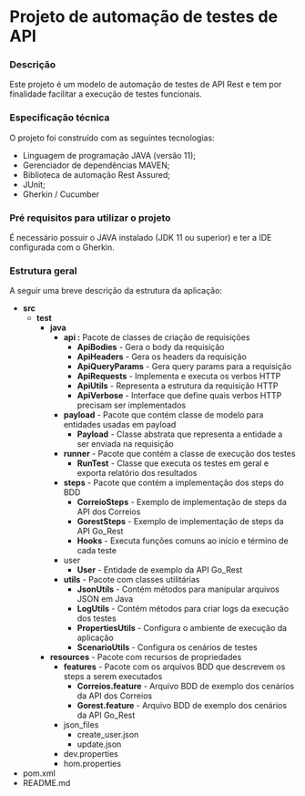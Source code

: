 # Projeto de automação de testes de API

### Descrição
Este projeto é um modelo de automação de testes de API Rest e tem por finalidade 
facilitar a execução de testes funcionais.

### Especificação técnica
O projeto foi construído com as seguintes tecnologias:

 * Linguagem de programação JAVA (versão 11);
 * Gerenciador de dependências MAVEN;
 * Biblioteca de automação Rest Assured;
 * JUnit;
 * Gherkin / Cucumber

### Pré requisitos para utilizar o projeto
É necessário possuir o JAVA instalado (JDK 11 ou superior) e ter a IDE configurada
com o Gherkin.

### Estrutura geral
A seguir uma breve descrição da estrutura da aplicação:
* **src**
  * **test**
    * **java**
      * **api :**  Pacote de classes de criação de requisições 
        * **ApiBodies** - Gera o body da requisição
        * **ApiHeaders** - Gera os headers da requisição
        * **ApiQueryParams** - Gera query params para a requisição
        * **ApiRequests** - Implementa e executa os verbos HTTP
        * **ApiUtils** - Representa a estrutura da requisição HTTP
        * **ApiVerbose** - Interface que define quais verbos HTTP precisam ser implementados
      * **payload** - Pacote que contém classe de modelo para entidades usadas em payload
        * **Payload** - Classe abstrata que representa a entidade a ser enviada na requisição
      * **runner** - Pacote que contém a classe de execução dos testes
        * **RunTest** - Classe que executa os testes em geral e exporta relatório dos resultados
      * **steps** - Pacote que contém a implementação dos steps do BDD
        * **CorreioSteps** - Exemplo de implementação de steps da API dos Correios
        * **GorestSteps** - Exemplo de implementação de steps da API Go_Rest
        * **Hooks** - Executa funções comuns ao início e término de cada teste
      * user
        * **User** - Entidade de exemplo da API Go_Rest 
      * **utils** - Pacote com classes utilitárias
        * **JsonUtils** - Contém métodos para manipular arquivos JSON em Java
        * **LogUtils** - Contém métodos para criar logs da execução dos testes
        * **PropertiesUtils** - Configura o ambiente de execução da aplicação
        * **ScenarioUtils** - Configura os cenários de testes
    * **resources** - Pacote com recursos de propriedades
      * **features** - Pacote com os arquivos BDD que descrevem os steps a serem executados
        * **Correios.feature** - Arquivo BDD de exemplo dos cenários da API dos Correios
        * **Gorest.feature** - Arquivo BDD de exemplo dos cenários da API Go_Rest
      * json_files
        * create_user.json
        * update.json
      * dev.properties
      * hom.properties
* pom.xml
* README.md

